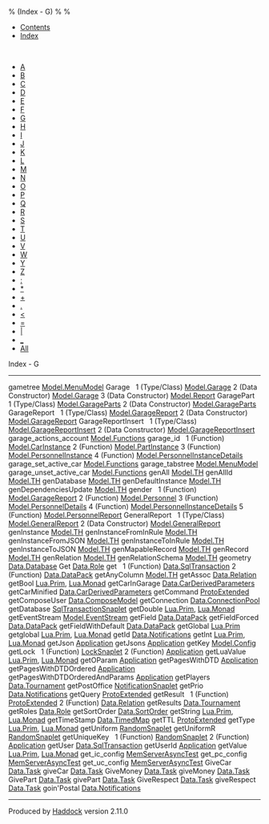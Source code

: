% (Index - G)
% 
% 

-   [Contents](index.html)
-   [Index](doc-index.html)

 

-   [A](doc-index-A.html)
-   [B](doc-index-B.html)
-   [C](doc-index-C.html)
-   [D](doc-index-D.html)
-   [E](doc-index-E.html)
-   [F](doc-index-F.html)
-   [G](doc-index-G.html)
-   [H](doc-index-H.html)
-   [I](doc-index-I.html)
-   [J](doc-index-J.html)
-   [K](doc-index-K.html)
-   [L](doc-index-L.html)
-   [M](doc-index-M.html)
-   [N](doc-index-N.html)
-   [O](doc-index-O.html)
-   [P](doc-index-P.html)
-   [Q](doc-index-Q.html)
-   [R](doc-index-R.html)
-   [S](doc-index-S.html)
-   [T](doc-index-T.html)
-   [U](doc-index-U.html)
-   [V](doc-index-V.html)
-   [W](doc-index-W.html)
-   [Y](doc-index-Y.html)
-   [Z](doc-index-Z.html)
-   [:](doc-index-58.html)
-   [\*](doc-index-42.html)
-   [+](doc-index-43.html)
-   [.](doc-index-46.html)
-   [\<](doc-index-60.html)
-   [=](doc-index-61.html)
-   [|](doc-index-124.html)
-   [\_](doc-index-95.html)
-   [All](doc-index-All.html)

Index - G

  --------------------------------- ------------------------------------------------------------------------------------
  gametree                          [Model.MenuModel](Model-MenuModel.html#v:gametree)
  Garage                             
  1 (Type/Class)                    [Model.Garage](Model-Garage.html#t:Garage)
  2 (Data Constructor)              [Model.Garage](Model-Garage.html#v:Garage)
  3 (Data Constructor)              [Model.Report](Model-Report.html#v:Garage)
  GaragePart                         
  1 (Type/Class)                    [Model.GarageParts](Model-GarageParts.html#t:GaragePart)
  2 (Data Constructor)              [Model.GarageParts](Model-GarageParts.html#v:GaragePart)
  GarageReport                       
  1 (Type/Class)                    [Model.GarageReport](Model-GarageReport.html#t:GarageReport)
  2 (Data Constructor)              [Model.GarageReport](Model-GarageReport.html#v:GarageReport)
  GarageReportInsert                 
  1 (Type/Class)                    [Model.GarageReportInsert](Model-GarageReportInsert.html#t:GarageReportInsert)
  2 (Data Constructor)              [Model.GarageReportInsert](Model-GarageReportInsert.html#v:GarageReportInsert)
  garage\_actions\_account          [Model.Functions](Model-Functions.html#v:garage_actions_account)
  garage\_id                         
  1 (Function)                      [Model.CarInstance](Model-CarInstance.html#v:garage_id)
  2 (Function)                      [Model.PartInstance](Model-PartInstance.html#v:garage_id)
  3 (Function)                      [Model.PersonnelInstance](Model-PersonnelInstance.html#v:garage_id)
  4 (Function)                      [Model.PersonnelInstanceDetails](Model-PersonnelInstanceDetails.html#v:garage_id)
  garage\_set\_active\_car          [Model.Functions](Model-Functions.html#v:garage_set_active_car)
  garage\_tabstree                  [Model.MenuModel](Model-MenuModel.html#v:garage_tabstree)
  garage\_unset\_active\_car        [Model.Functions](Model-Functions.html#v:garage_unset_active_car)
  genAll                            [Model.TH](Model-TH.html#v:genAll)
  genAllId                          [Model.TH](Model-TH.html#v:genAllId)
  genDatabase                       [Model.TH](Model-TH.html#v:genDatabase)
  genDefaultInstance                [Model.TH](Model-TH.html#v:genDefaultInstance)
  genDependenciesUpdate             [Model.TH](Model-TH.html#v:genDependenciesUpdate)
  gender                             
  1 (Function)                      [Model.GarageReport](Model-GarageReport.html#v:gender)
  2 (Function)                      [Model.Personnel](Model-Personnel.html#v:gender)
  3 (Function)                      [Model.PersonnelDetails](Model-PersonnelDetails.html#v:gender)
  4 (Function)                      [Model.PersonnelInstanceDetails](Model-PersonnelInstanceDetails.html#v:gender)
  5 (Function)                      [Model.PersonnelReport](Model-PersonnelReport.html#v:gender)
  GeneralReport                      
  1 (Type/Class)                    [Model.GeneralReport](Model-GeneralReport.html#t:GeneralReport)
  2 (Data Constructor)              [Model.GeneralReport](Model-GeneralReport.html#v:GeneralReport)
  genInstance                       [Model.TH](Model-TH.html#v:genInstance)
  genInstanceFromInRule             [Model.TH](Model-TH.html#v:genInstanceFromInRule)
  genInstanceFromJSON               [Model.TH](Model-TH.html#v:genInstanceFromJSON)
  genInstanceToInRule               [Model.TH](Model-TH.html#v:genInstanceToInRule)
  genInstanceToJSON                 [Model.TH](Model-TH.html#v:genInstanceToJSON)
  genMapableRecord                  [Model.TH](Model-TH.html#v:genMapableRecord)
  genRecord                         [Model.TH](Model-TH.html#v:genRecord)
  genRelation                       [Model.TH](Model-TH.html#v:genRelation)
  genRelationSchema                 [Model.TH](Model-TH.html#v:genRelationSchema)
  geometry                          [Data.Database](Data-Database.html#v:geometry)
  Get                               [Data.Role](Data-Role.html#v:Get)
  get                                
  1 (Function)                      [Data.SqlTransaction](Data-SqlTransaction.html#v:get)
  2 (Function)                      [Data.DataPack](Data-DataPack.html#v:get)
  getAnyColumn                      [Model.TH](Model-TH.html#v:getAnyColumn)
  getAssoc                          [Data.Relation](Data-Relation.html#v:getAssoc)
  getBool                           [Lua.Prim](Lua-Prim.html#v:getBool), [Lua.Monad](Lua-Monad.html#v:getBool)
  getCarInGarage                    [Data.CarDerivedParameters](Data-CarDerivedParameters.html#v:getCarInGarage)
  getCarMinified                    [Data.CarDerivedParameters](Data-CarDerivedParameters.html#v:getCarMinified)
  getCommand                        [ProtoExtended](ProtoExtended.html#v:getCommand)
  getComposeUser                    [Data.ComposeModel](Data-ComposeModel.html#v:getComposeUser)
  getConnection                     [Data.ConnectionPool](Data-ConnectionPool.html#v:getConnection)
  getDatabase                       [SqlTransactionSnaplet](SqlTransactionSnaplet.html#v:getDatabase)
  getDouble                         [Lua.Prim](Lua-Prim.html#v:getDouble), [Lua.Monad](Lua-Monad.html#v:getDouble)
  getEventStream                    [Model.EventStream](Model-EventStream.html#v:getEventStream)
  getField                          [Data.DataPack](Data-DataPack.html#v:getField)
  getFieldForced                    [Data.DataPack](Data-DataPack.html#v:getFieldForced)
  getFieldWithDefault               [Data.DataPack](Data-DataPack.html#v:getFieldWithDefault)
  getGlobal                         [Lua.Prim](Lua-Prim.html#v:getGlobal)
  getglobal                         [Lua.Prim](Lua-Prim.html#v:getglobal), [Lua.Monad](Lua-Monad.html#v:getglobal)
  getId                             [Data.Notifications](Data-Notifications.html#v:getId)
  getInt                            [Lua.Prim](Lua-Prim.html#v:getInt), [Lua.Monad](Lua-Monad.html#v:getInt)
  getJson                           [Application](Application.html#v:getJson)
  getJsons                          [Application](Application.html#v:getJsons)
  getKey                            [Model.Config](Model-Config.html#v:getKey)
  getLock                            
  1 (Function)                      [LockSnaplet](LockSnaplet.html#v:getLock)
  2 (Function)                      [Application](Application.html#v:getLock)
  getLuaValue                       [Lua.Prim](Lua-Prim.html#v:getLuaValue), [Lua.Monad](Lua-Monad.html#v:getLuaValue)
  getOParam                         [Application](Application.html#v:getOParam)
  getPagesWithDTD                   [Application](Application.html#v:getPagesWithDTD)
  getPagesWithDTDOrdered            [Application](Application.html#v:getPagesWithDTDOrdered)
  getPagesWithDTDOrderedAndParams   [Application](Application.html#v:getPagesWithDTDOrderedAndParams)
  getPlayers                        [Data.Tournament](Data-Tournament.html#v:getPlayers)
  getPostOffice                     [NotificationSnaplet](NotificationSnaplet.html#v:getPostOffice)
  getPrio                           [Data.Notifications](Data-Notifications.html#v:getPrio)
  getQuery                          [ProtoExtended](ProtoExtended.html#v:getQuery)
  getResult                          
  1 (Function)                      [ProtoExtended](ProtoExtended.html#v:getResult)
  2 (Function)                      [Data.Relation](Data-Relation.html#v:getResult)
  getResults                        [Data.Tournament](Data-Tournament.html#v:getResults)
  getRoles                          [Data.Role](Data-Role.html#v:getRoles)
  getSortOrder                      [Data.SortOrder](Data-SortOrder.html#v:getSortOrder)
  getString                         [Lua.Prim](Lua-Prim.html#v:getString), [Lua.Monad](Lua-Monad.html#v:getString)
  getTimeStamp                      [Data.TimedMap](Data-TimedMap.html#v:getTimeStamp)
  getTTL                            [ProtoExtended](ProtoExtended.html#v:getTTL)
  getType                           [Lua.Prim](Lua-Prim.html#v:getType), [Lua.Monad](Lua-Monad.html#v:getType)
  getUniform                        [RandomSnaplet](RandomSnaplet.html#v:getUniform)
  getUniformR                       [RandomSnaplet](RandomSnaplet.html#v:getUniformR)
  getUniqueKey                       
  1 (Function)                      [RandomSnaplet](RandomSnaplet.html#v:getUniqueKey)
  2 (Function)                      [Application](Application.html#v:getUniqueKey)
  getUser                           [Data.SqlTransaction](Data-SqlTransaction.html#v:getUser)
  getUserId                         [Application](Application.html#v:getUserId)
  getValue                          [Lua.Prim](Lua-Prim.html#v:getValue), [Lua.Monad](Lua-Monad.html#v:getValue)
  get\_ic\_config                   [MemServerAsyncTest](MemServerAsyncTest.html#v:get_ic_config)
  get\_pc\_config                   [MemServerAsyncTest](MemServerAsyncTest.html#v:get_pc_config)
  get\_uc\_config                   [MemServerAsyncTest](MemServerAsyncTest.html#v:get_uc_config)
  GiveCar                           [Data.Task](Data-Task.html#v:GiveCar)
  giveCar                           [Data.Task](Data-Task.html#v:giveCar)
  GiveMoney                         [Data.Task](Data-Task.html#v:GiveMoney)
  giveMoney                         [Data.Task](Data-Task.html#v:giveMoney)
  GivePart                          [Data.Task](Data-Task.html#v:GivePart)
  givePart                          [Data.Task](Data-Task.html#v:givePart)
  GiveRespect                       [Data.Task](Data-Task.html#v:GiveRespect)
  giveRespect                       [Data.Task](Data-Task.html#v:giveRespect)
  goin'Postal                       [Data.Notifications](Data-Notifications.html#v:goin-39-Postal)
  --------------------------------- ------------------------------------------------------------------------------------

Produced by [Haddock](http://www.haskell.org/haddock/) version 2.11.0
